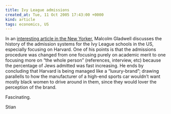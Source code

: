```yaml
---
title: Ivy League admissions
created_at: Tue, 11 Oct 2005 17:43:00 +0000
kind: article
tags: economics, US
---
```


In an [interesting article in the New
Yorker](http://www.newyorker.com/critics/atlarge/articles/051010crat_atlarge),
Malcolm Gladwell discusses the history of the admission systems for the
Ivy League schools in the US, especially focusing on Harvard. One of his
points is that the admissions procedure was changed from one focusing
purely on academic merit to one focusing more on “the whole person”
(references, interview, etc) because the percentage of Jews admitted was
fast increasing. He ends by concluding that Harvard is being managed
like a “luxury-brand”; drawing parallells to how the manufacturer of a
high-end sports car wouldn’t want mostly black women to drive around in
them, since they would lover the perception of the brand.

Fascinating.

Stian
